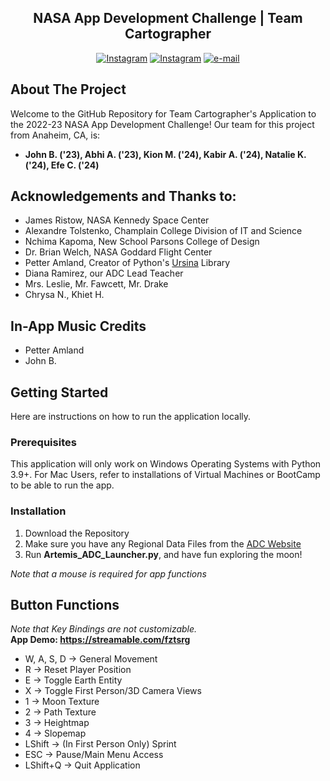 <div align="center">
  <h2 align="center">NASA App Development Challenge | Team Cartographer</h2>

  <p align="center">
    <a href="https://www.instagram.com/fpa.cartographers/"><img src="https://img.shields.io/badge/Instagram-E4405F?style=for-the-badge&logo=instagram&logoColor=white" alt="Instagram"></a>
    <a href="https://www.nasa.gov/stem/nextgenstem/moon/app_challenge.html"><img src="https://i.ibb.co/Hg7ZFrY/Group-13-2.png" alt="Instagram"></a>
    <a href="mailto:ADCTeamCartographer@gmail.com"><img src="https://img.shields.io/badge/Gmail-D14836?style=for-the-badge&logo=gmail&logoColor=white" alt="e-mail"></a>

    
  </p>
  
</div>

<!-- ABOUT THE PROJECT -->
## About The Project

Welcome to the GitHub Repository for Team Cartographer's Application to the 2022-23 NASA App Development Challenge! Our team for this project from Anaheim, CA, is:<br>
- <b> John B. ('23), Abhi A. ('23), Kion M. ('24), Kabir A. ('24), Natalie K. ('24), Efe C. ('24) </b><br>


## Acknowledgements and Thanks to:
- James Ristow, NASA Kennedy Space Center<br>
- Alexandre Tolstenko, Champlain College Division of IT and Science <br>
- Nchima Kapoma, New School Parsons College of Design
- Dr. Brian Welch, NASA Goddard Flight Center<br>
- Petter Amland, Creator of Python's <a href="https://www.ursinaengine.org/">Ursina</a> Library<br>
- Diana Ramirez, our ADC Lead Teacher<br>
- Mrs. Leslie, Mr. Fawcett, Mr. Drake 
- Chrysa N., Khiet H. 

## In-App Music Credits
- Petter Amland 
- John B. 

<!-- GETTING STARTED -->

## Getting Started

Here are instructions on how to run the application locally. 

### Prerequisites

This application will only work on Windows Operating Systems with Python 3.9+. For Mac Users, refer to installations of Virtual Machines or BootCamp to be able to run the app. 

### Installation

1. Download the Repository
2. Make sure you have any Regional Data Files from the <a href="https://www.nasa.gov/stem/nextgenstem/moon/nasa-2023-adc-handbook.html">ADC Website</a>
3. Run <b>Artemis_ADC_Launcher.py</b>, and have fun exploring the moon!




<i> Note that a mouse is required for app functions </i>

<!-- KEY BINDINGS -->

## Button Functions

<i>Note that Key Bindings are not customizable.</i> <br>
<b>App Demo: https://streamable.com/fztsrg</b>

- W, A, S, D -> General Movement
- R -> Reset Player Position
- E -> Toggle Earth Entity
- X -> Toggle First Person/3D Camera Views
- 1 -> Moon Texture
- 2 -> Path Texture
- 3 -> Heightmap
- 4 -> Slopemap 
- LShift -> (In First Person Only) Sprint
- ESC -> Pause/Main Menu Access
- LShift+Q -> Quit Application

